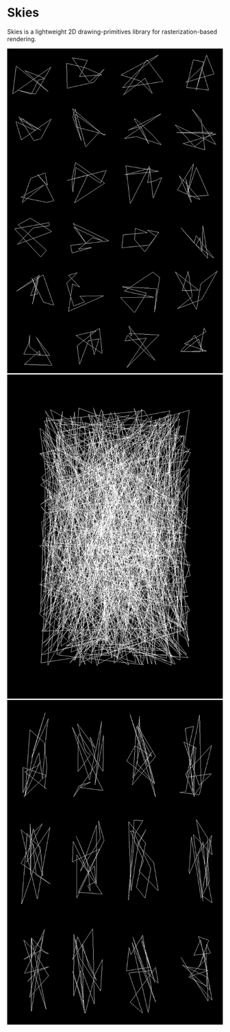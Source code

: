 # Skies
Skies is a lightweight 2D drawing-primitives library for rasterization-based rendering.

![polygons01](favourites/polygons01.png)
![polygons03](favourites/polygons02.png)
![polygons04](favourites/polygons03.png)
